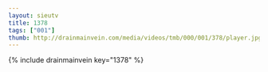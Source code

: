 ```yaml
--- 
layout: sieutv
title: 1378
tags: ["001"]
thumb: http://drainmainvein.com/media/videos/tmb/000/001/378/player.jpg
---
```

{% include drainmainvein key="1378" %} 

